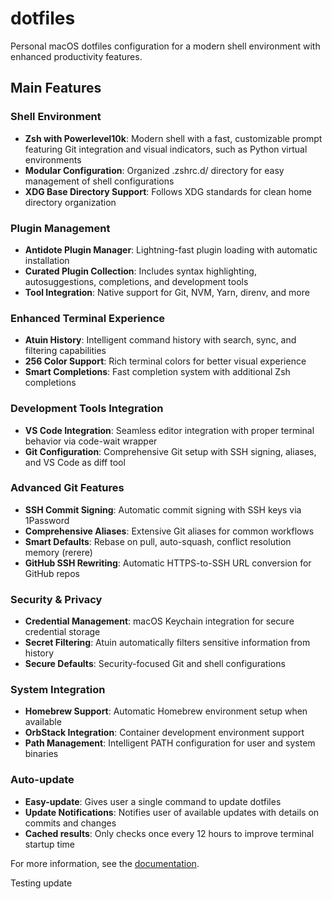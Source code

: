 # dotfiles

Personal macOS dotfiles configuration for a modern shell environment with enhanced productivity features.

## Main Features

### Shell Environment
- **Zsh with Powerlevel10k**: Modern shell with a fast, customizable prompt featuring Git integration and visual indicators, such as Python virtual environments
- **Modular Configuration**: Organized .zshrc.d/ directory for easy management of shell configurations
- **XDG Base Directory Support**: Follows XDG standards for clean home directory organization

### Plugin Management
- **Antidote Plugin Manager**: Lightning-fast plugin loading with automatic installation
- **Curated Plugin Collection**: Includes syntax highlighting, autosuggestions, completions, and development tools
- **Tool Integration**: Native support for Git, NVM, Yarn, direnv, and more

### Enhanced Terminal Experience
- **Atuin History**: Intelligent command history with search, sync, and filtering capabilities
- **256 Color Support**: Rich terminal colors for better visual experience
- **Smart Completions**: Fast completion system with additional Zsh completions

### Development Tools Integration
- **VS Code Integration**: Seamless editor integration with proper terminal behavior via code-wait wrapper
- **Git Configuration**: Comprehensive Git setup with SSH signing, aliases, and VS Code as diff tool

### Advanced Git Features
- **SSH Commit Signing**: Automatic commit signing with SSH keys via 1Password
- **Comprehensive Aliases**: Extensive Git aliases for common workflows
- **Smart Defaults**: Rebase on pull, auto-squash, conflict resolution memory (rerere)
- **GitHub SSH Rewriting**: Automatic HTTPS-to-SSH URL conversion for GitHub repos

### Security & Privacy
- **Credential Management**: macOS Keychain integration for secure credential storage
- **Secret Filtering**: Atuin automatically filters sensitive information from history
- **Secure Defaults**: Security-focused Git and shell configurations

### System Integration
- **Homebrew Support**: Automatic Homebrew environment setup when available
- **OrbStack Integration**: Container development environment support
- **Path Management**: Intelligent PATH configuration for user and system binaries

### Auto-update
- **Easy-update**: Gives user a single command to update dotfiles
- **Update Notifications**: Notifies user of available updates with details on commits and changes
- **Cached results**: Only checks once every 12 hours to improve terminal startup time

For more information, see the [documentation](docs/index.md).

Testing update
